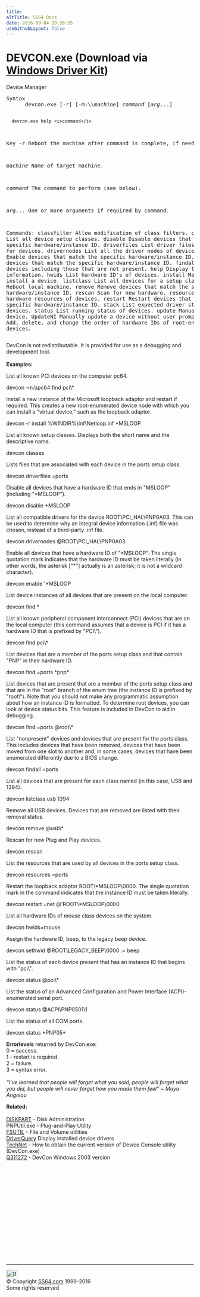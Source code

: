 ```yaml
---
title:
altTitle: SS64 Docs
date: 2016-09-04 19:26:55
useGithubLayout: false
---
```

<!-- #BeginLibraryItem "/Library/head_nt.lbi" --><!-- #EndLibraryItem --><h1>DEVCON.exe (Download via <a href="https://www.microsoft.com/en-us/download/details.aspx?id=11800">Windows Driver Kit</a>)</h1>
<p> Device Manager</p>
<pre>Syntax
      devcon.exe [-r] [-m:\\<i>machine</i>] <i>command</i> [<i>arg</i>...]

      devcon.exe help <i>command</i>

Key
   -r       Reboot the machine after command is complete, if needed.

   <i>machine</i>  Name of target machine.

   <i>command</i>  The command to perform (see below).

   <i>arg</i>...   One or more arguments if required by command.

Commands: 
  classfilter    Allow modification of class filters.
  classes        List all device setup classes.
  disable        Disable devices that match the specific hardware/instance ID.
  driverfiles    List driver files installed for devices.
  drivernodes    List all the driver nodes of devices.
  enable         Enable devices that match the specific hardware/instance ID.
  find           Find devices that match the specific hardware/instance ID.
  findall        Find devices including those that are not present.
  help           Display this information.
  hwids          List hardware ID's of devices.
  install        Manually install a device.
  listclass      List all devices for a setup class.
  reboot         Reboot local machine.
  remove         Remove devices that match the specific hardware/instance ID.
  rescan         Scan for new hardware.
  resources      List hardware resources of devices.
  restart        Restart devices that match the specific hardware/instance ID.
  stack          List expected driver stack of devices.
  status         List running status of devices.
  update         Manually update a device.
  UpdateNI       Manually update a device without user prompt 
  SetHwID        Add, delete, and change the order of hardware IDs of root-enumerated devices.
</pre>
<p> DevCon is not redistributable. It is provided for use as a debugging and development tool. <b><br>
<br>
Examples:</b></p>
<p>List all known PCI devices on the computer pc64.</p>
<p class="code">devcon -m:\\pc64 find pci\*</p>
<p>Install a new instance of the Microsoft loopback adaptor and  restart if required. This creates a new root-enumerated device node with which you can install a "virtual device," such as the loopback adaptor. </p>
<p class="code">devcon -r install %WINDIR%\Inf\Netloop.inf *MSLOOP</p>
<p>List all known setup classes. Displays both the short  name and the descriptive name.</p>
<p class="code">devcon classes</p>
<p>Lists files that are associated with each device in the ports setup class.</p>
<p class="code">devcon driverfiles =ports</p>
<p>Disable all devices that have a hardware ID that ends in "MSLOOP" (including "*MSLOOP").</p>
<p class="code">devcon disable *MSLOOP</p>
<p>List all compatible drivers for the device ROOT\PCI_HAL\PNP0A03. This can be used to determine why an integral device information (.inf) file was chosen, instead of a third-party .inf file.</p>
<p class="code">devcon drivernodes @ROOT\PCI_HAL\PNP0A03</p>
<p>Enable all devices that have a hardware ID of "*MSLOOP". The single quotation mark indicates that the hardware ID must be taken literally (in other words, the asterisk ["*"] actually is an asterisk; it is not a wildcard character).</p>
<p class="code">devcon enable '*MSLOOP</p>
<p>List device instances of all devices that are present on the local computer.</p>
<p class="code">devcon find *</p>
<p>List all known peripheral component interconnect (PCI) devices that are on the local computer (this command assumes that a device is PCI if it has a hardware ID that is prefixed by "PCI\").</p>
<p class="code">devcon find pci\*</p>
<p>List devices that are a member of the ports setup class and that contain "PNP" in their hardware ID.</p>
<p class="code">devcon find =ports *pnp*</p>
<p>List devices that are present that are a member of the ports setup class and that are in the "root" branch of the enum tree (the instance ID is prefixed by "root\"). Note that you should not make any programmatic assumption about how an instance ID is formatted. To determine root devices, you can look at device status bits. This feature is included in DevCon to aid in debugging.</p>
<p class="code">devcon find =ports @root\*</p>
<p>List "nonpresent" devices and devices that are present for the ports class. This includes devices that have been removed, devices that have been moved from one slot to another and, in some cases, devices that have been enumerated differently due to a BIOS change.</p>
<p class="code">devcon findall =ports</p>
<p>List all devices that are present for each class named (in this case, USB and 1394).</p>
<p class="code">devcon listclass usb 1394</p>
<p>Remove all USB devices. Devices that are removed are listed with their removal status.</p>
<p class="code">devcon remove @usb\*</p>
<p>Rescan for new Plug and Play devices.</p>
<p class="code">devcon rescan</p>
<p>List the resources that are used by all devices in the ports setup class.</p>
<p class="code">devcon resources =ports</p>
<p>Restart the loopback adaptor ROOT\*MSLOOP\0000. The single quotation mark in the command indicates that the instance ID must be taken literally.</p>
<p class="code">devcon restart =net @'ROOT\*MSLOOP\0000</p>
<p>List all hardware IDs of mouse class devices on the system.</p>
<p class="code">devcon hwids=mouse</p>
<p>Assign the hardware ID, beep, to the legacy beep device.</p>
<p class="code">devcon sethwid @ROOT\LEGACY_BEEP\0000 := beep</p>
<p>List the status of each device present that has an instance ID that begins with "pci\".</p>
<p class="code">devcon status @pci\*</p>
<p>List the status of an Advanced Configuration and Power Interface (ACPI)-enumerated serial port.</p>
<p class="code">devcon status @ACPI\PNP0501\1</p>
<p>List the status of all COM ports. </p>
<p class="code">devcon status *PNP05* </p>
<p><b>Errorlevels</b> returned by DevCon.exe:<br>
0 = success.<br>
1 - restart is required.<br>
2 = failure.<br>
3 = syntax error. <br>
<br>
<i class="quote"> “I've learned that people will forget what you said, people will forget what you did, but people will never forget how you made them feel” ~ Maya Angelou</i></p>
<p><b>  Related:</b><br>
<br>
<a href="scriptit.html"> </a><a href="diskpart.html">DISKPART</a> - Disk Administration<br>
PNPUtil.exe - Plug-and-Play Utility <br>
<a href="fsutil.html">FSUTIL</a> - File and Volume utilities<br>
<a href="driverquery.html">DriverQuery</a> Display installed device drivers<br>
<a href="http://social.technet.microsoft.com/wiki/contents/articles/182.how-to-obtain-the-current-version-of-device-console-utility-devcon-exe.aspx?PageIndex=2">TechNet</a> - How to obtain the current version of Device Console utility (DevCon.exe)<br>
<a href="https://support.microsoft.com/kb/311272">Q311272</a> - DevCon Windows 2003 version</p><!-- #BeginLibraryItem "/Library/foot_nt.lbi" --><p>
<!-- windows300 -->
<ins class="adsbygoogle" style="display:inline-block;width:300px;height:250px" data-ad-client="ca-pub-6140977852749469" data-ad-slot="7649547908"></ins>
<script>
(adsbygoogle = window.adsbygoogle || []).push({});
</script></p>
<hr>
<div id="bl" class="footer"><a href="devcon.html#"><img src="../images/top.png" width="30" height="22" alt="Back to the Top"></a></div>
<div id="br" class="footer, tagline">© Copyright <a href="http://ss64.com/">SS64.com</a> 1999-2016<br>
Some rights reserved</div><!-- #EndLibraryItem -->

